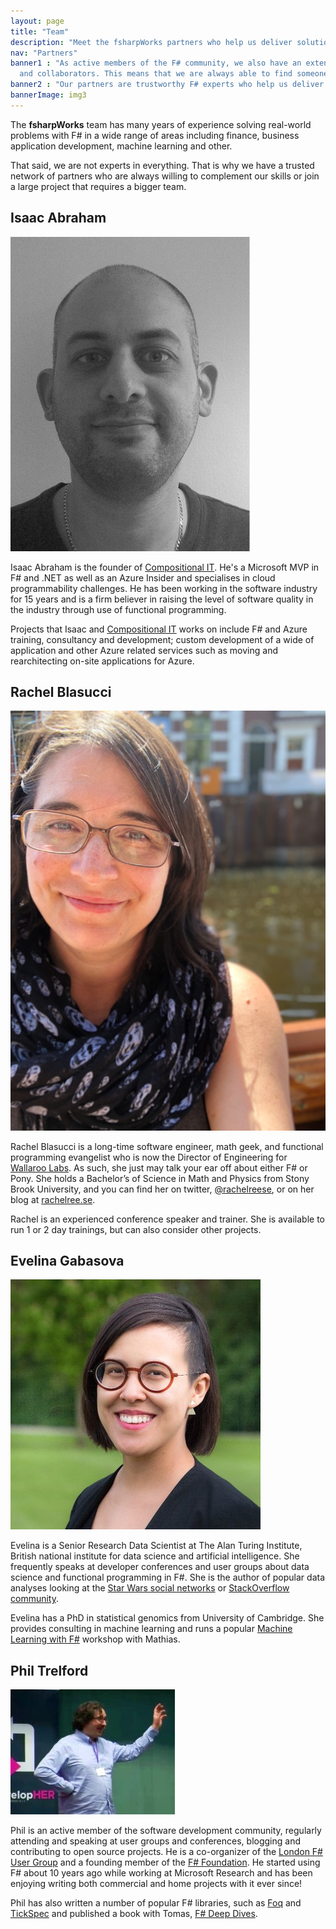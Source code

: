 ```yaml
---
layout: page
title: "Team"
description: "Meet the fsharpWorks partners who help us deliver solutions in a wide range of fields"
nav: "Partners"
banner1 : "As active members of the F# community, we also have an extensive network of contacts
  and collaborators. This means that we are always able to find someone to work with you."
banner2 : "Our partners are trustworthy F# experts who help us deliver solutions in a wide range of business domains."
bannerImage: img3
---
```


<div class="row fw-statement" markdown="1">

The **fsharpWorks** team has many years of experience solving real-world problems with F# in a
wide range of areas including finance, business application development, machine learning and other.

That said, we are not experts in everything. That is why we have a trusted network of partners who
are always willing to complement our skills or join a large project that requires a bigger team.

</div><div class="fw-team">

<div class="row">
<div class="col-sm-6" markdown="1">

<h2>Isaac Abraham</h2>
<div class="img-floatbox">
  <img src="images/photos/isaac.png" alt="Isaac Abraham" class="img-thumbnail" />
  <div class="social">
    <a itemprop="sameAs" href="https://twitter.com/isaac_abraham"><i class="fa fa-twitter fa-lg"></i></a>
    <a itemprop="sameAs" href="https://github.com/isaacabraham"><i class="fa fa-github fa-lg"></i></a>
    <a itemprop="sameAs" href="https://www.linkedin.com/in/isaacabraham/"><i class="fa fa-linkedin fa-lg"></i></a>
  </div>
</div>

Isaac Abraham is the founder of [Compositional IT](https://compositional-it.com). He's a Microsoft MVP in F# and .NET as well as an
Azure Insider and specialises in cloud programmability challenges. He has been working in the
software industry for 15 years and is a firm believer in raising the level of software quality in
the industry through use of functional programming.

Projects that Isaac and [Compositional IT](https://compositional-it.com) works on include F# and Azure training, consultancy and
development; custom development of a wide of application and other Azure related services such as
moving and rearchitecting on-site applications for Azure.

</div>
<div class="col-sm-6" markdown="1">

<h2>Rachel Blasucci</h2>
<div class="img-floatbox">
  <img src="images/photos/rachel.jpg" alt="Rachel Blasucci" class="img-thumbnail" />
  <div class="social">
    <a itemprop="sameAs" href="https://twitter.com/rachelreese"><i class="fa fa-twitter fa-lg"></i></a>
    <a itemprop="sameAs" href="https://www.linkedin.com/in/rachelreese/"><i class="fa fa-linkedin fa-lg"></i></a>
    <a itemprop="sameAs" href="https://www.lynda.com/Rachel-Reese/9130755-1.html"><i class="fa fa-video-camera fa-lg"></i></a>
  </div>
</div>

Rachel Blasucci is a long-time software engineer, math geek, and functional programming evangelist
who is now the Director of Engineering for [Wallaroo Labs](https://www.wallaroolabs.com/). As such,
she just may talk your ear off about either F# or Pony. She holds a Bachelor’s of Science in Math
and Physics from Stony Brook University, and you can find her on twitter, [@rachelreese](http://twitter.com/rachelreese),
or on her blog at [rachelree.se](http://rachelree.se).

Rachel is an experienced conference speaker and trainer. She is available to run 1 or 2 day trainings,
but can also consider other projects.

</div>
<div class="col-sm-6" markdown="1">

<h2>Evelina Gabasova</h2>
<div class="img-floatbox">
  <img src="images/photos/evelina.jpg" alt="Evelina Gabasova" class="img-thumbnail" />
  <div class="social">
    <a itemprop="sameAs" href="https://twitter.com/evelgab"><i class="fa fa-twitter fa-lg"></i></a>
    <a itemprop="sameAs" href="https://github.com/evelinag"><i class="fa fa-github fa-lg"></i></a>
    <a itemprop="sameAs" href="https://www.linkedin.com/in/egabasova/"><i class="fa fa-linkedin fa-lg"></i></a>
    <a itemprop="sameAs" href="https://skillsmatter.com/legacy_profile/evelina-gabasova"><i class="fa fa-video fa-lg"></i></a>
  </div>
</div>

Evelina is a Senior Research Data Scientist at The Alan Turing Institute, British national
institute for data science and artificial intelligence. She frequently speaks at developer
conferences and user groups about data science and functional programming in F#. She is the
author of popular data analyses looking at the [Star Wars social networks](http://evelinag.com/blog/2016/01-25-social-network-force-awakens/index.html)
or [StackOverflow community](https://vimeo.com/213569205).

Evelina has a PhD in statistical genomics from University of Cambridge. She provides consulting
in machine learning and runs a popular [Machine Learning with F#](workshops/machine-learning.html)
workshop with Mathias.

</div>
<div class="col-sm-6" markdown="1">


<h2>Phil Trelford</h2>
<div class="img-floatbox">
  <img src="images/photos/phil.jpg" alt="Phil Trelford" class="img-thumbnail" />
  <div class="social">
    <a itemprop="sameAs" href="https://twitter.com/ptrelford"><i class="fa fa-twitter fa-lg"></i></a>
    <a itemprop="sameAs" href="https://github.com/ptrelford"><i class="fa fa-github fa-lg"></i></a>
    <a itemprop="sameAs" href="http://stackoverflow.com/users/2012417/phillip-trelford"><i class="fa fa-stack-overflow fa-lg"></i></a>
    <a itemprop="sameAs" href="http://www.slideshare.net/ptrelford"><i class="fa fa-slideshare fa-lg"></i></a>
  </div>
</div>

Phil is an active member of the software development community, regularly attending and speaking at
user groups and conferences, blogging and contributing to open source projects.
He is a co-organizer of the [London F# User Group](http://www.meetup.com/FSharpLondon/)
and a founding member of the [F# Foundation](http://fsharp.org/).
He started using F# about 10 years ago while working at Microsoft Research and has been enjoying
writing both commercial and home projects with it ever since!

Phil has also written a number of popular F# libraries, such as <a href="https://github.com/fsprojects/Foq/">Foq</a>
and <a href="https://github.com/fsprojects/TickSpec">TickSpec</a> and
published a book with Tomas, <a href="http://www.manning.com/petricek2/">F# Deep Dives</a>.


</div>
</div>


</div>
